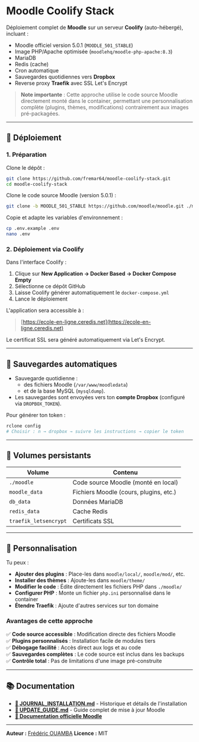 # Moodle Coolify Stack

Déploiement complet de **Moodle** sur un serveur **Coolify** (auto-hébergé), incluant :
- Moodle officiel version 5.0.1 (`MOODLE_501_STABLE`)
- Image PHP/Apache optimisée (`moodlehq/moodle-php-apache:8.3`)
- MariaDB
- Redis (cache)
- Cron automatique
- Sauvegardes quotidiennes vers **Dropbox**
- Reverse proxy **Traefik** avec SSL Let's Encrypt

> **Note importante** : Cette approche utilise le code source Moodle directement monté dans le container, permettant une personnalisation complète (plugins, thèmes, modifications) contrairement aux images pré-packagées.

---

## 🚀 Déploiement

### 1. Préparation

Clone le dépôt :

```bash
git clone https://github.com/fremar64/moodle-coolify-stack.git
cd moodle-coolify-stack
```

Clone le code source Moodle (version 5.0.1) :

```bash
git clone -b MOODLE_501_STABLE https://github.com/moodle/moodle.git ./moodle
```

Copie et adapte les variables d'environnement :

```bash
cp .env.example .env
nano .env
```

### 2. Déploiement via Coolify

Dans l'interface Coolify :

1. Clique sur **New Application → Docker Based → Docker Compose Empty**
2. Sélectionne ce dépôt GitHub
3. Laisse Coolify générer automatiquement le `docker-compose.yml`
4. Lance le déploiement

L'application sera accessible à :

> [https://ecole-en-ligne.ceredis.net](https://ecole-en-ligne.ceredis.net)

Le certificat SSL sera généré automatiquement via Let's Encrypt.

---

## 🔄 Sauvegardes automatiques

* Sauvegarde quotidienne :
  * des fichiers Moodle (`/var/www/moodledata`)
  * et de la base MySQL (`mysqldump`).
* Les sauvegardes sont envoyées vers ton **compte Dropbox** (configuré via `DROPBOX_TOKEN`).

Pour générer ton token :

```bash
rclone config
# Choisir : n → dropbox → suivre les instructions → copier le token
```

---

## 📁 Volumes persistants

| Volume                | Contenu                                |
| --------------------- | -------------------------------------- |
| `./moodle`            | Code source Moodle (monté en local)   |
| `moodle_data`         | Fichiers Moodle (cours, plugins, etc.) |
| `db_data`             | Données MariaDB                        |
| `redis_data`          | Cache Redis                            |
| `traefik_letsencrypt` | Certificats SSL                        |

---

## 🧩 Personnalisation

Tu peux :

* **Ajouter des plugins** : Place-les dans `moodle/local/`, `moodle/mod/`, etc.
* **Installer des thèmes** : Ajoute-les dans `moodle/theme/`
* **Modifier le code** : Édite directement les fichiers PHP dans `./moodle/`
* **Configurer PHP** : Monte un fichier `php.ini` personnalisé dans le container
* **Étendre Traefik** : Ajoute d'autres services sur ton domaine

### Avantages de cette approche

✅ **Code source accessible** : Modification directe des fichiers Moodle  
✅ **Plugins personnalisés** : Installation facile de modules tiers  
✅ **Débogage facilité** : Accès direct aux logs et au code  
✅ **Sauvegardes complètes** : Le code source est inclus dans les backups  
✅ **Contrôle total** : Pas de limitations d'une image pré-construite

---

## 📚 Documentation

- **[📝 JOURNAL_INSTALLATION.md](JOURNAL_INSTALLATION.md)** - Historique et détails de l'installation
- **[🔄 UPDATE_GUIDE.md](UPDATE_GUIDE.md)** - Guide complet de mise à jour Moodle
- **[📖 Documentation officielle Moodle](https://docs.moodle.org/)**

---

**Auteur :** [Frédéric OUAMBA](https://github.com/fremar64)
**Licence :** MIT